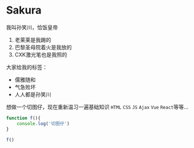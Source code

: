 # Sakura

我叫孙笑川，恰饭皇帝

1. 老莱莱是我踢的
2. 巴黎圣母院着火是我放的
3. CXK激光笔也是我照的

大家给我的标签：

* 儒雅随和
* 气急败坏
* 人人都是孙笑川

想做一个切图仔，现在重新温习一遍基础知识 `HTML` `CSS` `JS` `Ajax` `Vue` `React`等等...

```javascript
function f(){
    console.log('切图仔')
}

f()
```
